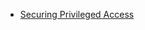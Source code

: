    - [Securing Privileged Access](https://docs.microsoft.com/en-us/windows-server/identity/securing-privileged-access/securing-privileged-access)
